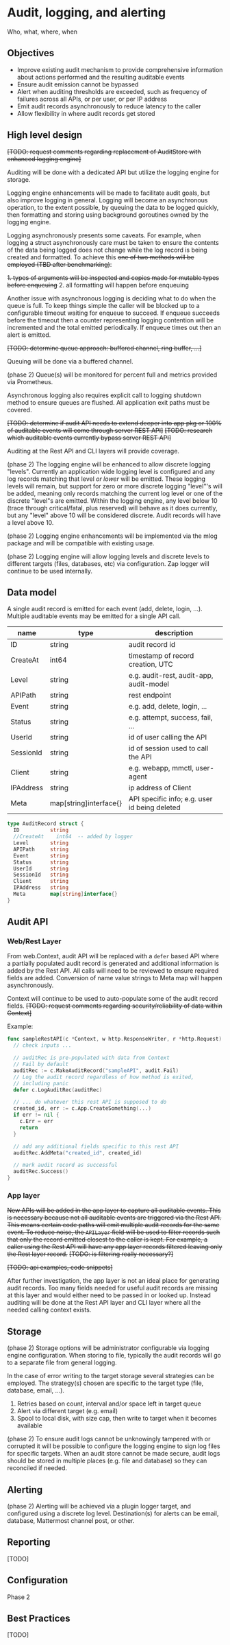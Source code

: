 # Audit, logging, and alerting

Who, what, where, when

## Objectives

* Improve existing audit mechanism to provide comprehensive information about actions performed and the resulting auditable events
* Ensure audit emission cannot be bypassed
* Alert when auditing thresholds are exceeded, such as frequency of failures across all APIs, or per user, or per IP address
* Emit audit records asynchronously to reduce latency to the caller
* Allow flexibility in where audit records get stored

## High level design

~~[TODO: request comments regarding replacement of AuditStore with enhanced logging engine]~~

Auditing will be done with a dedicated API but utilize the logging engine for storage.

Logging engine enhancements will be made to facilitate audit goals, but also improve logging in general. Logging will become an asynchronous operation, to the extent possible, by queuing the data to be logged quickly, then formatting and storing using background goroutines owned by the logging engine.

Logging asynchronously presents some caveats. For example, when logging a struct asynchronously care must be taken to ensure the contents of the data being logged does not change while the log record is being created and formatted. To achieve this ~~one of two methods will be employed (TBD after benchmarking)~~:

~~1. types of arguments will be inspected and copies made for mutable types before enqueuing~~
2. all formatting will happen before enqueuing

Another issue with asynchronous logging is deciding what to do when the queue is full. To keep things simple the caller will be blocked up to a configurable timeout waiting for enqueue to succeed. If enqueue succeeds before the timeout then a counter representing logging contention will be incremented and the total emitted periodically. If enqueue times out then an alert is emitted.

~~[TODO: determine queue approach: buffered channel, ring buffer, ...]~~

Queuing will be done via a buffered channel.

(phase 2) Queue(s) will be monitored for percent full and metrics provided via Prometheus.

Asynchronous logging also requires explicit call to logging shutdown method to ensure queues are flushed. All application exit paths must be covered.

~~[TODO: determine if audit API needs to extend deeper into app pkg or 100% of auditable events will come through server REST API]~~
~~[TODO: research which auditable events currently bypass server REST API]~~

Auditing at the Rest API and CLI layers will provide coverage.

(phase 2) The logging engine will be enhanced to allow discrete logging "levels". Currently an application wide logging level is configured and any log records matching that level *or lower* will be emitted. These logging levels will remain, but support for zero or more discrete logging "level"'s will be added, meaning only records matching the current log level or one of the discrete "level"s are emitted. Within the logging engine, any level below 10 (trace through critical/fatal, plus reserved) will behave as it does currently, but any "level" above 10 will be considered discrete. Audit records will have a level above 10.

(phase 2) Logging engine enhancements will be implemented via the mlog package and will be compatible with existing usage.

(phase 2) Logging engine will allow logging levels and discrete levels to different targets (files, databases, etc) via configuration. Zap logger will continue to be used internally.

## Data model

A single audit record is emitted for each event (add, delete, login, ...). Multiple auditable events may be emitted for a single API call.

| name       | type                   | description     |
| ---------- | ---------------------- | --------------- |
| ID         | string                 | audit record id |
| CreateAt   | int64                  | timestamp of record creation, UTC |
| Level      | string                 | e.g. audit-rest, audit-app, audit-model |
| APIPath    | string                 | rest endpoint  |
| Event      | string                 | e.g. add, delete, login, ... |
| Status     | string                 | e.g. attempt, success, fail, ... |
| UserId     | string                 | id of user calling the API |
| SessionId  | string                 | id of session used to call the API |
| Client     | string                 | e.g. webapp, mmctl, user-agent |
| IPAddress  | string                 | ip address of Client |
| Meta       | map[string]interface{} | API specific info; e.g. user id being deleted |

```go
type AuditRecord struct {
  ID          string
  //CreateAt    int64  -- added by logger
  Level       string
  APIPath     string
  Event       string
  Status      string
  UserId      string
  SessionId   string
  Client      string
  IPAddress   string
  Meta        map[string]interface{}
}
```

## Audit API

### Web/Rest Layer

From web.Context, audit API will be replaced with a `defer` based API where a partially populated audit record is generated and additional information is added by the Rest API. All calls will need to be reviewed to ensure required fields are added. Conversion of name value strings to Meta map will happen asynchronously.

Context will continue to be used to auto-populate some of the audit record fields.
~~[TODO: request comments regarding security/reliability of data within Context]~~

Example:

```go
func sampleRestAPI(c *Context, w http.ResponseWriter, r *http.Request) {
  // check inputs ...

  // auditRec is pre-populated with data from Context
  // Fail by default
  auditRec := c.MakeAuditRecord("sampleAPI", audit.Fail)
  // Log the audit record regardless of how method is exited,
  // including panic
  defer c.LogAuditRec(auditRec)

  // ... do whatever this rest API is supposed to do
  created_id, err := c.App.CreateSomething(...)
  if err != nil {
    c.Err = err
    return
  }

  // add any additional fields specific to this rest API
  auditRec.AddMeta("created_id", created_id)

  // mark audit record as successful
  auditRec.Success()
}
```

### App layer

~~New APIs will be added in the app layer to capture all auditable events. This is necessary because not all auditable events are triggered via the Rest API. This means certain code paths will emit multiple audit records for the same event. To reduce noise, the `APILayer` field will be used to filter records such that only the record emitted closest to the caller is kept. For example, a caller using the Rest API will have any app layer records filtered leaving only the Rest layer record.~~
~~[TODO: is filtering really necessary?]~~

~~[TODO: api examples, code snippets]~~

After further investigation, the app layer is not an ideal place for generating audit records. Too many fields needed for useful audit records are missing at this layer and would either need to be passed in or looked up.  Instead auditing will be done at the Rest API layer and CLI layer where all the needed calling context exists.

## Storage

(phase 2) Storage options will be administrator configurable via logging engine configuration. When storing to file, typically the audit records will go to a separate file from general logging.

In the case of error writing to the target storage several strategies can be employed. The strategy(s) chosen are specific to the target type (file, database, email, ...).

1. Retries based on count, interval and/or space left in target queue
2. Alert via different target (e.g. email)
3. Spool to local disk, with size cap, then write to target when it becomes available

(phase 2) To ensure audit logs cannot be unknowingly tampered with or corrupted it will be possible to configure the logging engine to sign log files for specific targets. When an audit store cannot be made secure, audit logs should be stored in multiple places (e.g. file and database) so they can reconciled if needed.

## Alerting

(phase 2) Alerting will be achieved via a plugin logger target, and configured using a discrete log level. Destination(s) for alerts can be email, database, Mattermost channel post, or other.

## Reporting

[TODO]

## Configuration

Phase 2

## Best Practices

[TODO]
